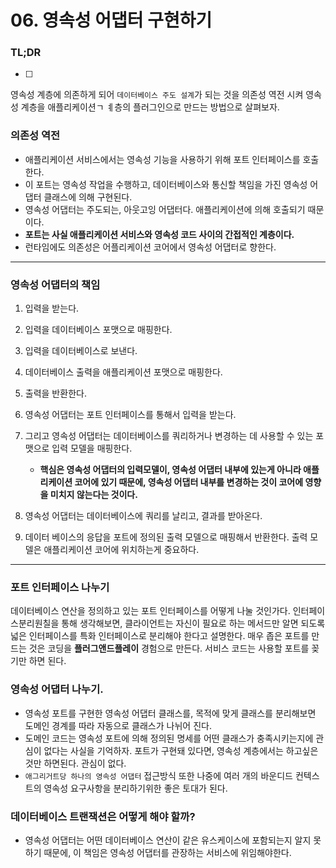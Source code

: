 # 06. 영속성 어댑터 구현하기

### TL;DR

- [ ]

영속성 계층에 의존하게 되어 `데이터베이스 주도 설계`가 되는 것을 의존성 역전 시켜 영속성 계층을 애플리케이션ㄱ ㅖ층의 플러그인으로 만드는 방법으로 살펴보자.

### 의존성 역전
- 애플리케이션 서비스에서는 영속성 기능을 사용하기 위해 포트 인터페이스를 호출한다.
- 이 포트는 영속성 작업을 수행하고, 데이터베이스와 통신할 책임을 가진 영속성 어댑터 클래스에 의해 구현된다.
- 영속성 어댑터는 주도되는, 아웃고잉 어댑터다. 애플리케이션에 의해 호출되기 때문이다.
- **포트는 사실 애플리케이션 서비스와 영속성 코드 사이의 간접적인 계층이다.**
- 런타임에도 의존성은 어플리케이션 코어에서 영속성 어댑터로 향한다.

---

### 영속성 어댑터의 책임
1. 입력을 받는다.
2. 입력을 데이터베이스 포맷으로 매핑한다.
3. 입력을 데이터베이스로 보낸다.
4. 데이터베이스 출력을 애플리케이션 포맷으로 매핑한다.
5. 출력을 반환한다.

1. 영속성 어댑터는 포트 인터페이스를 통해서 입력을 받는다.
2. 그리고 영속성 어댑터는 데이터베이스를 쿼리하거나 변경하는 데 사용할 수 있는 포맷으로 입력 모델을 매핑한다.
    - **핵심은 영속성 어댑터의 입력모델이, 영속성 어댑터 내부에 있는게 아니라 애플리케이션 코어에 있기 때문에, 영속성 어댑터 내부를 변경하는 것이 코어에 영향을 미치지 않는다는 것이다.**
3. 영속성 어댑터는 데이터베이스에 쿼리를 날리고, 결과를 받아온다.
4. 데이터 베이스의 응답을 포트에 정의된 출력 모델으로 매핑해서 반환한다. 출력 모델은 애플리케이션 코어에 위치하는게 중요하다.

---

### 포트 인터페이스 나누기
데이터베이스 연산을 정의하고 있는 포트 인터페이스를 어떻게 나눌 것인가다.
인터페이스분리원칠을 통해 생각해보면, 클라이언트는 자신이 필요로 하는 메서드만 알면 되도록 넓은 인터페이스를 특화 인터페이스로 분리해야 한다고 설명한다.
매우 좁은 포트를 만드는 것은 코딩을 **플러그앤드플레이** 경험으로 만든다. 서비스 코드는 사용할 포트를 꽂기만 하면 된다.

### 영속성 어댑터 나누기.
- 영속성 포트를 구현한 영속성 어댑터 클래스를, 목적에 맞게 클래스를 분리해보면 도메인 경계를 따라 자동으로 클래스가 나뉘어 진다.
- 도메인 코드는 영속성 포트에 의해 정의된 명세를 어떤 클래스가 충족시키는지에 관심이 없다는 사실을 기억하자. 포트가 구현돼 있다면, 영속성 계층에서는 하고싶은 것만 하면된다. 관심이 없다.
- `애그리거트당 하나의 영속성 어댑터` 접근방식 또한 나중에 여러 개의 바운디드 컨텍스트의 영속성 요구사항을 분리하기위한 좋은 토대가 된다.

### 데이터베이스 트랜잭션은 어떻게 해야 할까?
- 영속성 어댑터는 어떤 데이터베이스 연산이 같은 유스케이스에 포함되는지 알지 못하기 때문에, 이 책임은 영속성 어댑터를 관장하는 서비스에 위임해야한다.